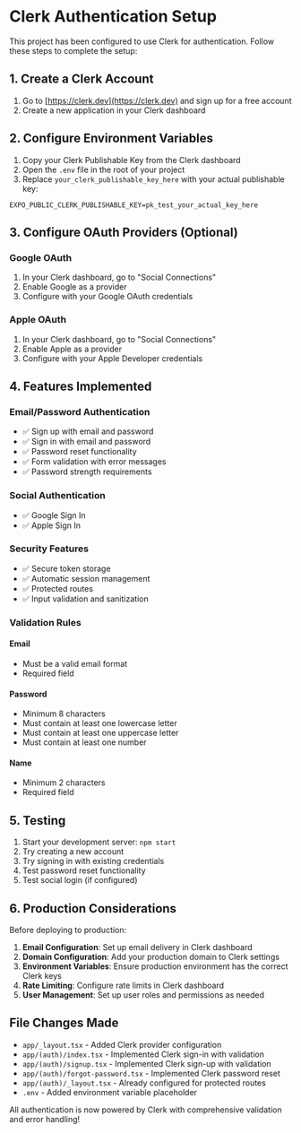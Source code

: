 # Clerk Authentication Setup

This project has been configured to use Clerk for authentication. Follow these steps to complete the setup:

## 1. Create a Clerk Account

1. Go to [https://clerk.dev](https://clerk.dev) and sign up for a free account
2. Create a new application in your Clerk dashboard

## 2. Configure Environment Variables

1. Copy your Clerk Publishable Key from the Clerk dashboard
2. Open the `.env` file in the root of your project
3. Replace `your_clerk_publishable_key_here` with your actual publishable key:

```
EXPO_PUBLIC_CLERK_PUBLISHABLE_KEY=pk_test_your_actual_key_here
```

## 3. Configure OAuth Providers (Optional)

### Google OAuth

1. In your Clerk dashboard, go to "Social Connections"
2. Enable Google as a provider
3. Configure with your Google OAuth credentials

### Apple OAuth

1. In your Clerk dashboard, go to "Social Connections"
2. Enable Apple as a provider
3. Configure with your Apple Developer credentials

## 4. Features Implemented

### Email/Password Authentication

- ✅ Sign up with email and password
- ✅ Sign in with email and password
- ✅ Password reset functionality
- ✅ Form validation with error messages
- ✅ Password strength requirements

### Social Authentication

- ✅ Google Sign In
- ✅ Apple Sign In

### Security Features

- ✅ Secure token storage
- ✅ Automatic session management
- ✅ Protected routes
- ✅ Input validation and sanitization

### Validation Rules

#### Email

- Must be a valid email format
- Required field

#### Password

- Minimum 8 characters
- Must contain at least one lowercase letter
- Must contain at least one uppercase letter
- Must contain at least one number

#### Name

- Minimum 2 characters
- Required field

## 5. Testing

1. Start your development server: `npm start`
2. Try creating a new account
3. Try signing in with existing credentials
4. Test password reset functionality
5. Test social login (if configured)

## 6. Production Considerations

Before deploying to production:

1. **Email Configuration**: Set up email delivery in Clerk dashboard
2. **Domain Configuration**: Add your production domain to Clerk settings
3. **Environment Variables**: Ensure production environment has the correct Clerk keys
4. **Rate Limiting**: Configure rate limits in Clerk dashboard
5. **User Management**: Set up user roles and permissions as needed

## File Changes Made

- `app/_layout.tsx` - Added Clerk provider configuration
- `app/(auth)/index.tsx` - Implemented Clerk sign-in with validation
- `app/(auth)/signup.tsx` - Implemented Clerk sign-up with validation
- `app/(auth)/forgot-password.tsx` - Implemented Clerk password reset
- `app/(auth)/_layout.tsx` - Already configured for protected routes
- `.env` - Added environment variable placeholder

All authentication is now powered by Clerk with comprehensive validation and error handling!
